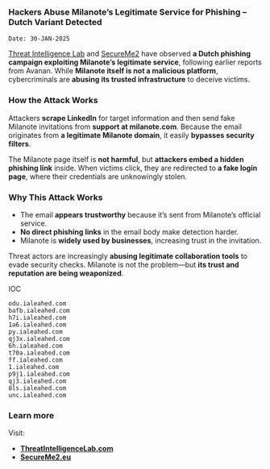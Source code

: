 ### **Hackers Abuse Milanote’s Legitimate Service for Phishing – Dutch Variant Detected**  
```Date: 30-JAN-2025```

[Threat Intelligence Lab](https://threatintelligencelab.com) and [SecureMe2](https://secureme2.eu) have observed **a Dutch phishing campaign exploiting Milanote’s legitimate service**, following earlier reports from Avanan. While **Milanote itself is not a malicious platform**, cybercriminals are **abusing its trusted infrastructure** to deceive victims.  

### **How the Attack Works**  
Attackers **scrape LinkedIn** for target information and then send fake Milanote invitations from **support at milanote.com**. Because the email originates from **a legitimate Milanote domain**, it easily **bypasses security filters**.  

The Milanote page itself is **not harmful**, but **attackers embed a hidden phishing link** inside. When victims click, they are redirected to **a fake login page**, where their credentials are unknowingly stolen.  

### **Why This Attack Works**  
- The email **appears trustworthy** because it’s sent from Milanote’s official service.  
- **No direct phishing links** in the email body make detection harder.  
- Milanote is **widely used by businesses**, increasing trust in the invitation.  

Threat actors are increasingly **abusing legitimate collaboration tools** to evade security checks. Milanote is not the problem—but **its trust and reputation are being weaponized**.

IOC 
```
odu.ialeahed.com
bafb.ialeahed.com
h7i.ialeahed.com
1a6.ialeahed.com
py.ialeahed.com
qj3x.ialeahed.com
6h.ialeahed.com
t70a.ialeahed.com
ff.ialeahed.com
1.ialeahed.com
p9j1.ialeahed.com
qj3.ialeahed.com
8ls.ialeahed.com
unc.ialeahed.com
```

### **Learn more**  
Visit:  
- **[ThreatIntelligenceLab.com](https://threatintelligencelab.com)**  
- **[SecureMe2.eu](https://secureme2.eu)**  

